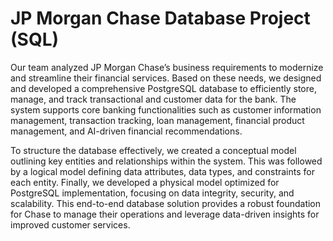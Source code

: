# JP Morgan Chase Database Project (SQL)
Our team analyzed JP Morgan Chase’s business requirements to modernize and streamline their financial services. Based on these needs, we designed and developed a comprehensive PostgreSQL database to efficiently store, manage, and track transactional and customer data for the bank. The system supports core banking functionalities such as customer information management, transaction tracking, loan management, financial product management, and AI-driven financial recommendations.

To structure the database effectively, we created a conceptual model outlining key entities and relationships within the system. This was followed by a logical model defining data attributes, data types, and constraints for each entity. Finally, we developed a physical model optimized for PostgreSQL implementation, focusing on data integrity, security, and scalability. This end-to-end database solution provides a robust foundation for Chase to manage their operations and leverage data-driven insights for improved customer services.








